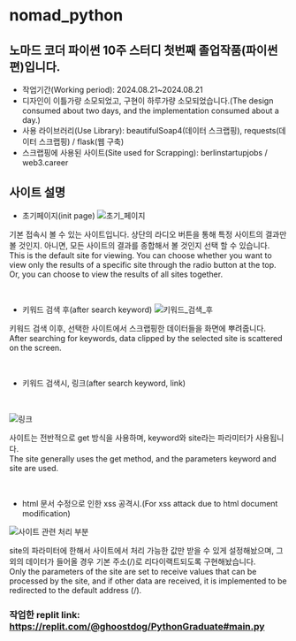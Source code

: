 # nomad_python

## 노마드 코더 파이썬 10주 스터디 첫번째 졸업작품(파이썬편)입니다.
- 작업기간(Working period): 2024.08.21~2024.08.21
- 디자인이 이틀가량 소모되었고, 구현이 하루가량 소모되었습니다.(The design consumed about two days, and the implementation consumed about a day.)
- 사용 라이브러리(Use Library): beautifulSoap4(데이터 스크랩핑), requests(데이터 스크랩핑) / flask(웹 구축)
- 스크랩핑에 사용된 사이트(Site used for Scrapping): berlinstartupjobs / web3.career

## 사이트 설명
- 초기페이지(init page)
![초기_페이지](https://github.com/user-attachments/assets/854d4848-f2dc-4bea-bf25-d8d1d6a165d5)

기본 접속시 볼 수 있는 사이트입니다. 상단의 라디오 버튼을 통해 특정 사이트의 결과만 볼 것인지. 아니면, 모든 사이트의 결과를 종합해서 볼 것인지 선택 할 수 있습니다. <br>
This is the default site for viewing. You can choose whether you want to view only the results of a specific site through the radio button at the top. Or, you can choose to view the results of all sites together.

<br>

- 키워드 검색 후(after search keyword)
![키워드_검색_후](https://github.com/user-attachments/assets/ace661cd-208e-441c-8a2e-01d026a4a93b)

키워드 검색 이후, 선택한 사이트에서 스크랩핑한 데이터들을 화면에 뿌려줍니다. <br>
After searching for keywords, data clipped by the selected site is scattered on the screen.

<br>

- 키워드 검색시, 링크(after search keyword, link)

  <br>

![링크](https://github.com/user-attachments/assets/3cbb2670-3d2e-4a47-b602-6e1c0386b0b0)

사이트는 전반적으로 get 방식을 사용하며, keyword와 site라는 파라미터가 사용됩니다. <br>
The site generally uses the get method, and the parameters keyword and site are used.

<br>

- html 문서 수정으로 인한 xss 공격시.(For xss attack due to html document modification)

![사이트 관련 처리 부분](https://github.com/user-attachments/assets/b0bf60de-b315-4568-97cb-dac32f65d68d)

site의 파라미터에 한해서 사이트에서 처리 가능한 값만 받을 수 있게 설정해놨으며, 그 외의 데이터가 들어올 경우 기본 주소(/)로 리다이랙트되도록 구현해놨습니다. <br>
Only the parameters of the site are set to receive values that can be processed by the site, and if other data are received, it is implemented to be redirected to the default address (/).

### 작업한 replit link: https://replit.com/@ghoostdog/PythonGraduate#main.py

